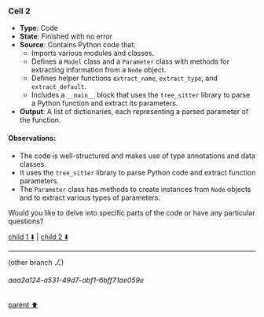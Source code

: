 ### Cell 2
- **Type**: Code
- **State**: Finished with no error
- **Source**: Contains Python code that:
  - Imports various modules and classes.
  - Defines a `Model` class and a `Parameter` class with methods for extracting information from a `Node` object.
  - Defines helper functions `extract_name`, `extract_type`, and `extract_default`.
  - Includes a `__main__` block that uses the `tree_sitter` library to parse a Python function and extract its parameters.
- **Output**: A list of dictionaries, each representing a parsed parameter of the function.

#### Observations:
- The code is well-structured and makes use of type annotations and data classes.
- It uses the `tree_sitter` library to parse Python code and extract function parameters.
- The `Parameter` class has methods to create instances from `Node` objects and to extract various types of parameters.

Would you like to delve into specific parts of the code or have any particular questions?

[child 1 ⬇️](#aaa2a124-a531-49d7-abf1-6bff71ae059e) | [child 2 ⬇️](#aaa21996-ce1a-4550-baea-bb77183194f1)

---

(other branch ⎇)
###### aaa2a124-a531-49d7-abf1-6bff71ae059e
[parent ⬆️](#79181316-3c09-4844-8300-7e43ccd3f8a1)
